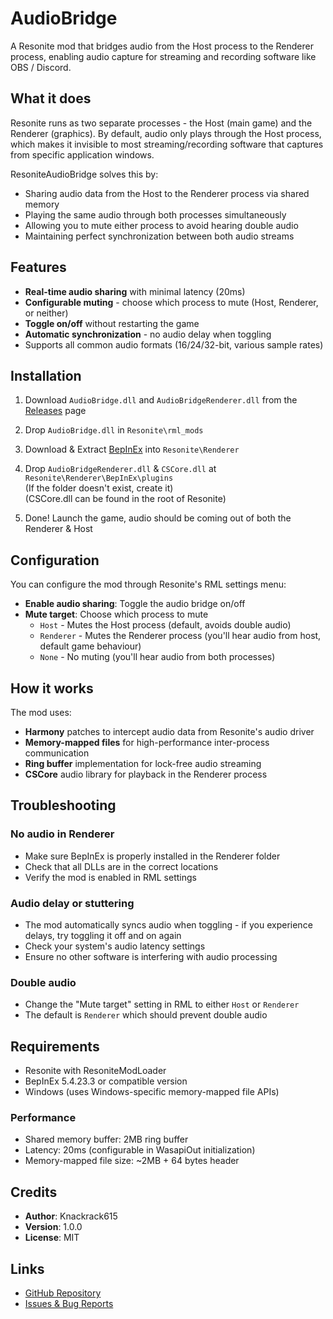 # AudioBridge

A Resonite mod that bridges audio from the Host process to the Renderer process, enabling audio capture for streaming and recording software like OBS / Discord.

## What it does

Resonite runs as two separate processes - the Host (main game) and the Renderer (graphics). By default, audio only plays through the Host process, which makes it invisible to most streaming/recording software that captures from specific application windows.

ResoniteAudioBridge solves this by:
- Sharing audio data from the Host to the Renderer process via shared memory
- Playing the same audio through both processes simultaneously
- Allowing you to mute either process to avoid hearing double audio
- Maintaining perfect synchronization between both audio streams

## Features

- **Real-time audio sharing** with minimal latency (20ms)
- **Configurable muting** - choose which process to mute (Host, Renderer, or neither)
- **Toggle on/off** without restarting the game
- **Automatic synchronization** - no audio delay when toggling
- Supports all common audio formats (16/24/32-bit, various sample rates)

## Installation

1. Download `AudioBridge.dll` and `AudioBridgeRenderer.dll` from the [Releases](https://github.com/knackrack615/AudioBridge/releases) page

2. Drop `AudioBridge.dll` in `Resonite\rml_mods`

3. Download & Extract [BepInEx](https://github.com/BepInEx/BepInEx/releases/download/v5.4.23.3/BepInEx_win_x64_5.4.23.3.zip) into `Resonite\Renderer`

4. Drop `AudioBridgeRenderer.dll` & `CSCore.dll` at `Resonite\Renderer\BepInEx\plugins`  
   (If the folder doesn't exist, create it)  
   (CSCore.dll can be found in the root of Resonite)

5. Done! Launch the game, audio should be coming out of both the Renderer & Host

## Configuration

You can configure the mod through Resonite's RML settings menu:

- **Enable audio sharing**: Toggle the audio bridge on/off
- **Mute target**: Choose which process to mute
  - `Host` - Mutes the Host process (default, avoids double audio)
  - `Renderer` - Mutes the Renderer process (you'll hear audio from host, default game behaviour)
  - `None` - No muting (you'll hear audio from both processes)

## How it works

The mod uses:
- **Harmony** patches to intercept audio data from Resonite's audio driver
- **Memory-mapped files** for high-performance inter-process communication
- **Ring buffer** implementation for lock-free audio streaming
- **CSCore** audio library for playback in the Renderer process

## Troubleshooting

### No audio in Renderer
- Make sure BepInEx is properly installed in the Renderer folder
- Check that all DLLs are in the correct locations
- Verify the mod is enabled in RML settings

### Audio delay or stuttering
- The mod automatically syncs audio when toggling - if you experience delays, try toggling it off and on again
- Check your system's audio latency settings
- Ensure no other software is interfering with audio processing

### Double audio
- Change the "Mute target" setting in RML to either `Host` or `Renderer`
- The default is `Renderer` which should prevent double audio

## Requirements

- Resonite with ResoniteModLoader
- BepInEx 5.4.23.3 or compatible version
- Windows (uses Windows-specific memory-mapped file APIs)

### Performance
- Shared memory buffer: 2MB ring buffer
- Latency: 20ms (configurable in WasapiOut initialization)
- Memory-mapped file size: ~2MB + 64 bytes header

## Credits

- **Author**: Knackrack615
- **Version**: 1.0.0
- **License**: MIT

## Links

- [GitHub Repository](https://github.com/knackrack615/AudioBridge/)
- [Issues & Bug Reports](https://github.com/knackrack615/AudioBridge/issues)
